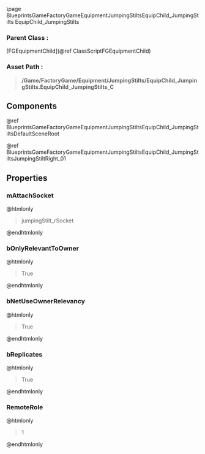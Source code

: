 \page BlueprintsGameFactoryGameEquipmentJumpingStiltsEquipChild_JumpingStilts EquipChild_JumpingStilts
### Parent Class :
[FGEquipmentChild](@ref ClassScriptFGEquipmentChild)
### Asset Path :
<b><blockquote>/Game/FactoryGame/Equipment/JumpingStilts/EquipChild_JumpingStilts.EquipChild_JumpingStilts_C</blockquote></b>
## Components

@ref BlueprintsGameFactoryGameEquipmentJumpingStiltsEquipChild_JumpingStiltsDefaultSceneRoot

@ref BlueprintsGameFactoryGameEquipmentJumpingStiltsEquipChild_JumpingStiltsJumpingStiltRight_01

## Properties

### mAttachSocket
@htmlonly
<blockquote>jumpingStilt_rSocket</blockquote>
@endhtmlonly

### bOnlyRelevantToOwner
@htmlonly
<blockquote>True</blockquote>
@endhtmlonly

### bNetUseOwnerRelevancy
@htmlonly
<blockquote>True</blockquote>
@endhtmlonly

### bReplicates
@htmlonly
<blockquote>True</blockquote>
@endhtmlonly

### RemoteRole
@htmlonly
<blockquote>1</blockquote>
@endhtmlonly

